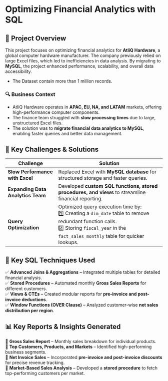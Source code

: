 # Optimizing Financial Analytics with SQL

## 📌 Project Overview
This project focuses on optimizing financial analytics for **AtliQ Hardware**, a global computer hardware manufacturer. The company previously relied on large Excel files, which led to inefficiencies in data analysis. By migrating to **MySQL**, the project enhanced performance, scalability, and overall data accessibility.
- The Dataset contain more than 1 million records.

### 🔍 Business Context
- AtliQ Hardware operates in **APAC, EU, NA, and LATAM** markets, offering high-performance computer components.
- The finance team struggled with **slow processing times** due to large, unstructured Excel files.
- The solution was to **migrate financial data analytics to MySQL**, enabling faster queries and better data management.

## 🚀 Key Challenges & Solutions
| Challenge | Solution |
|-----------|----------|
| **Slow Performance with Excel** | Replaced Excel with **MySQL database** for structured storage and faster queries. |
| **Expanding Data Analytics Team** | Developed **custom SQL functions, stored procedures, and views** to streamline financial reporting. |
| **Query Optimization** | Optimized query execution time by: <br> 1️⃣ Creating a `dim_date` table to remove redundant function calls. <br> 2️⃣ Storing `fiscal_year` in the `fact_sales_monthly` table for quicker lookups. |

## 🔢 Key SQL Techniques Used
✅ **Advanced Joins & Aggregations** – Integrated multiple tables for detailed financial analysis.  
✅ **Stored Procedures** – Automated monthly **Gross Sales Reports** for different customers.  
✅ **Views & CTEs** – Created modular reports for **pre-invoice and post-invoice deductions**.  
✅ **Window Functions (OVER Clause)** – Analyzed customer-wise **net sales distribution per region**.

## 📊 Key Reports & Insights Generated
📌 **Gross Sales Report** – Monthly sales breakdown for individual products.  
📌 **Top Customers, Products, and Markets** – Identified high-performing business segments.  
📌 **Net Invoice Sales** – Incorporated **pre-invoice and post-invoice discounts** for precise revenue tracking.  
📌 **Market-Based Sales Analysis** – Developed a **stored procedure** to fetch top-performing customers per market.


